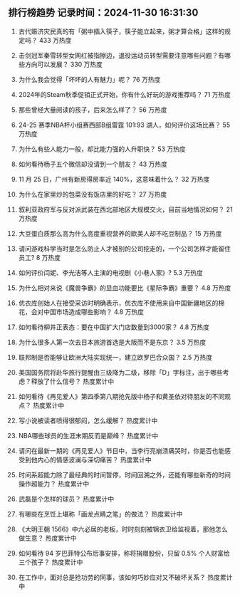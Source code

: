 
## 排行榜趋势 记录时间：2024-11-30 16:31:30
  
  1. 古代赈济灾民真的有「粥中插入筷子，筷子能立起来，粥才算合格」这样的规定吗？ 433 万热度
    
  2. 击剑冠军秦雪转型女网红被指擦边，退役运动员转型需要注意哪些问题？有哪些方向可以发展？ 330 万热度
    
  3. 为什么我会觉得「坏坏的人有魅力」呢？ 76 万热度
    
  4. 2024年的Steam秋季促销正式开始，你有什么好玩的游戏推荐吗？ 71 万热度
    
  5. 那些曾经大量阅读的孩子，后来怎么样了？ 56 万热度
    
  6. 24-25 赛季NBA杯小组赛西部B组雷霆 101:93 湖人，如何评价这场比赛？ 55 万热度
    
  7. 为什么有些人能力一般，却比能力强的人升职快？ 53 万热度
    
  8. 如何看待杨子五个微信却没请到一个朋友？ 43 万热度
    
  9. 11 月 25 日，广州有新房得房率近 140%，这意味着什么？ 32 万热度
    
  10. 为什么在家里炒的包菜没有饭店里的好吃？ 27 万热度
    
  11. 叙利亚政府军与反对派武装在西北部地区大规模交火，目前当地情况如何？ 21 万热度
    
  12. 大豆蛋白质那么高为什么高度重视营养的欧美人却不吃豆制品？ 15 万热度
    
  13. 请问游戏科学当时是怎么防止人才被别的公司挖走的，一个公司怎样才能留住员工? 8 万热度
    
  14. 如何评价闫妮、李光洁等人主演的电视剧《小巷人家》? 5.3 万热度
    
  15. 为什么相对来说《魔兽争霸》的显血功能要比《星际争霸》重要？ 4.8 万热度
    
  16. 优衣库创始人在接受采访时明确表示，优衣库不使用来自中国新疆地区的棉花，会对中国市场造成哪些影响？ 4.8 万热度
    
  17. 如何看待柳井正表态：要在中国扩大门店数量到3000家？ 4.8 万热度
    
  18. 为什么很多人第一次去日本旅游首选是大阪而不是东京？ 3.5 万热度
    
  19. 联邦制是否能够让欧洲大陆实现统一，建立欧罗巴合众国？ 2.5 万热度
    
  20. 美国国务院将赴华旅行提醒由三级降为二级，移除「D」字标注，出于哪些考虑？释放了什么信号？ 热度累计中
    
  21. 如何看待《再见爱人》第四季第八期抢先版中杨子和黄圣依对待朋友的不同观点？ 热度累计中
    
  22. 写小说被读者喷得很郁闷，怎么缓解？ 热度累计中
    
  23. NBA哪些球员的生涯末期反而是巅峰？ 热度累计中
    
  24. 请问在最新一期的《再见爱人》节目中，当李行亮崩溃痛哭时，你是否也能感受到他内心的情感波澜与深切痛苦？ 热度累计中
    
  25. 时间系超能力除了最经典的时间暂停，时间回溯之外，还能有哪些新奇的时间操作超能力？ 热度累计中
    
  26. 武磊是个怎样的球员？ 热度累计中
    
  27. 有哪些在烹饪上堪称「画龙点睛之笔」的做法？ 热度累计中
    
  28. 《大明王朝 1566》中六必居的老板，时时刻刻被锦衣卫给监视着，那他怎么做生意？ 热度累计中
    
  29. 如何看待 94 岁巴菲特公布后事安排，称将捐赠股份，只留 0.5% 个人财富给三个孩子？ 热度累计中
    
  30. 在工作中，面对总是抢功劳的同事，该如何巧妙应对又不破坏关系？ 热度累计中
    